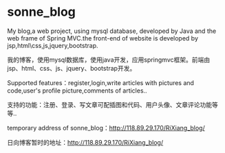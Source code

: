 # sonne_blog
My blog,a web project, using mysql database, developed by Java and the web frame of Spring MVC.the front-end of website is developed by jsp,html\css,js,jquery,bootstrap.

我的博客，使用mysql数据库，使用java开发，应用springmvc框架。前端由jsp、html、css、js、jquery、bootstrap开发。

Supported features：register,login,write articles with pictures and code,user's profile picture,comments of articles..

支持的功能：注册、登录、写文章可配插图和代码、用户头像、文章评论功能等等..

temporary address of sonne_blog：http://118.89.29.170/RiXiang_blog/

日向博客暂时的地址：http://118.89.29.170/RiXiang_blog/


